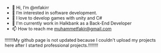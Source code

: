 - 👋 Hi, I’m @mfakirr
- 👀 I’m interested in software development.
- 🌱 I love to develop games with unity and C#
- 👋 I'm currently work in Halkbank as a Back-End Developer
- 📫 How to reach me muhammetfakir@gmail.com

!!!!!!!My github page is not updated because I couldn't upload my projects here after I started professional projects.!!!!!!!!

<!---
mfakirr/mfakirr is a ✨ special ✨ repository because its `README.md` (this file) appears on your GitHub profile.
You can click the Preview link to take a look at your changes.
--->

